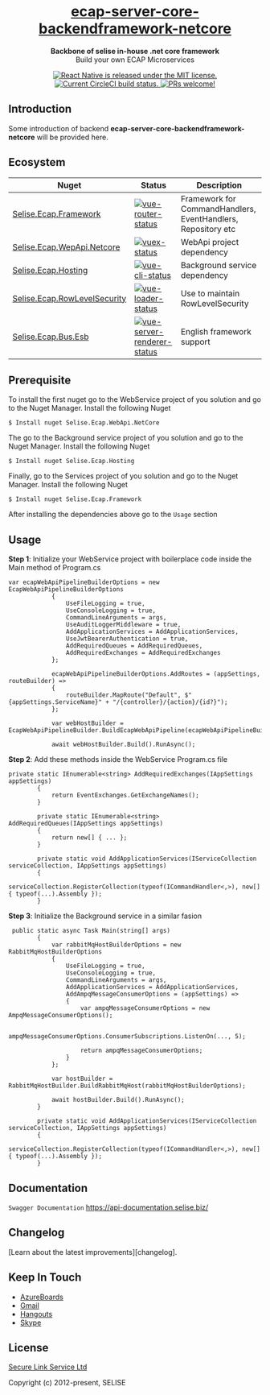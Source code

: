 <h1 align="center">
  <a href="https://reactnative.dev/">
    ecap-server-core-backendframework-netcore
  </a>
</h1>

<p align="center">
  <strong>Backbone of selise in-house .net core framework</strong><br>
  Build your own ECAP Microservices
</p>

<p align="center">
  <a href="https://github.com/ittahad/readme-test/blob/main/LICENSE">
    <img src="https://img.shields.io/badge/Selise-Product-blue" alt="React Native is released under the MIT license." />
  </a>
  <a href="https://circleci.com/gh/facebook/react-native">
    <img src="https://circleci.com/gh/facebook/react-native.svg?style=shield" alt="Current CircleCI build status." />
  </a>
  <a href="https://reactnative.dev/docs/contributing">
    <img src="https://img.shields.io/badge/PRs-welcome-brightgreen.svg" alt="PRs welcome!" />
  </a>
</p>



## Introduction

Some introduction of backend **ecap-server-core-backendframework-netcore** will be provided here.


## Ecosystem

| Nuget | Status | Description |
|---------|--------|-------------|
| [Selise.Ecap.Framework]          | [![vue-router-status]][vue-router-package] | Framework for CommandHandlers, EventHandlers, Repository etc |
| [Selise.Ecap.WepApi.Netcore]                | [![vuex-status]][vuex-package] | WebApi project dependency |
| [Selise.Ecap.Hosting]             | [![vue-cli-status]][vue-cli-package] | Background service dependency |
| [Selise.Ecap.RowLevelSecurity]          | [![vue-loader-status]][vue-loader-package] | Use to maintain RowLevelSecurity |
| [Selise.Ecap.Bus.Esb] | [![vue-server-renderer-status]][vue-server-renderer-package] | English framework support |

[Selise.Ecap.Framework]: https://github.com/vuejs/vue-router
[Selise.Ecap.WepApi.Netcore]: https://github.com/vuejs/vuex
[Selise.Ecap.Hosting]: https://github.com/vuejs/vue-cli
[Selise.Ecap.RowLevelSecurity]: https://github.com/vuejs/vue-loader
[Selise.Ecap.Bus.Esb]: https://github.com/vuejs/vue/tree/dev/packages/vue-server-renderer

[vue-router-status]: https://img.shields.io/npm/v/vue-router.svg
[vuex-status]: https://img.shields.io/npm/v/vuex.svg
[vue-cli-status]: https://img.shields.io/npm/v/@vue/cli.svg
[vue-loader-status]: https://img.shields.io/npm/v/vue-loader.svg
[vue-server-renderer-status]: https://img.shields.io/npm/v/vue-server-renderer.svg

[vue-router-package]: https://npmjs.com/package/vue-router
[vuex-package]: https://npmjs.com/package/vuex
[vue-cli-package]: https://npmjs.com/package/@vue/cli
[vue-loader-package]: https://npmjs.com/package/vue-loader
[vue-server-renderer-package]: https://npmjs.com/package/vue-server-renderer

## Prerequisite

To install the first nuget go to the WebService project of you solution and go to the Nuget Manager. Install the following Nuget

```
$ Install nuget Selise.Ecap.WebApi.NetCore
```

The go to the Background service project of you solution and go to the Nuget Manager. Install the following Nuget

```
$ Install nuget Selise.Ecap.Hosting
```

Finally, go to the Services project of you solution and go to the Nuget Manager. Install the following Nuget

```
$ Install nuget Selise.Ecap.Framework
```

After installing the dependencies above go to the ```Usage``` section


## Usage


**Step 1**: Initialize your WebService project with boilerplace code inside the Main method of Program.cs

```
var ecapWebApiPipelineBuilderOptions = new EcapWebApiPipelineBuilderOptions
            {
                UseFileLogging = true,
                UseConsoleLogging = true,
                CommandLineArguments = args,
                UseAuditLoggerMiddleware = true,
                AddApplicationServices = AddApplicationServices,
                UseJwtBearerAuthentication = true,
                AddRequiredQueues = AddRequiredQueues,
                AddRequiredExchanges = AddRequiredExchanges
            };

            ecapWebApiPipelineBuilderOptions.AddRoutes = (appSettings, routeBuilder) =>
            {
                routeBuilder.MapRoute("Default", $"{appSettings.ServiceName}" + "/{controller}/{action}/{id?}");
            };

            var webHostBuilder = EcapWebApiPipelineBuilder.BuildEcapWebApiPipeline(ecapWebApiPipelineBuilderOptions);

            await webHostBuilder.Build().RunAsync();
```

**Step 2**: Add these methods inside the WebService Program.cs file

```
private static IEnumerable<string> AddRequiredExchanges(IAppSettings appSettings)
        {
            return EventExchanges.GetExchangeNames();
        }

        private static IEnumerable<string> AddRequiredQueues(IAppSettings appSettings)
        {
            return new[] { ... };
        }

        private static void AddApplicationServices(IServiceCollection serviceCollection, IAppSettings appSettings)
        {
            serviceCollection.RegisterCollection(typeof(ICommandHandler<,>), new[] { typeof(...).Assembly });
        }
```

**Step 3**: Initialize the Background service in a similar fasion

```
 public static async Task Main(string[] args)
        {
            var rabbitMqHostBuilderOptions = new RabbitMqHostBuilderOptions
            {
                UseFileLogging = true,
                UseConsoleLogging = true,
                CommandLineArguments = args,
                AddApplicationServices = AddApplicationServices,
                AddAmpqMessageConsumerOptions = (appSettings) =>
                {
                    var ampqMessageConsumerOptions = new AmpqMessageConsumerOptions();

                    ampqMessageConsumerOptions.ConsumerSubscriptions.ListenOn(..., 5);

                    return ampqMessageConsumerOptions;
                }
            };

            var hostBuilder = RabbitMqHostBuilder.BuildRabbitMqHost(rabbitMqHostBuilderOptions);

            await hostBuilder.Build().RunAsync();
        }

        private static void AddApplicationServices(IServiceCollection serviceCollection, IAppSettings appSettings)
        {
            serviceCollection.RegisterCollection(typeof(ICommandHandler<,>), new[] { typeof(...).Assembly });
        }
```

## Documentation 

``` Swagger Documentation ``` <a href="https://reactnative.dev/"> https://api-documentation.selise.biz/ </a>

## Changelog

[Learn about the latest improvements][changelog].

## Keep In Touch

- [AzureBoards](https://twitter.com/vuejs)
- [Gmail](https://medium.com/the-vue-point)
- [Hangouts](https://vuejobs.com/?ref=vuejs)
- [Skype](https://vuejobs.com/?ref=vuejs)

## License

[Secure Link Service Ltd](https://www.selise.ch)

Copyright (c) 2012-present, SELISE
